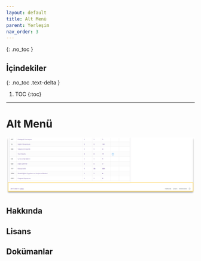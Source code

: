 ```yaml
---
layout: default
title: Alt Menü
parent: Yerleşim
nav_order: 3
---
```

{: .no_toc }

## İçindekiler
{: .no_toc .text-delta }

1. TOC
{:toc}

---

# Alt Menü

![Bottom](/docs/media/layout/bottom.png)

## Hakkında

## Lisans

## Dokümanlar
